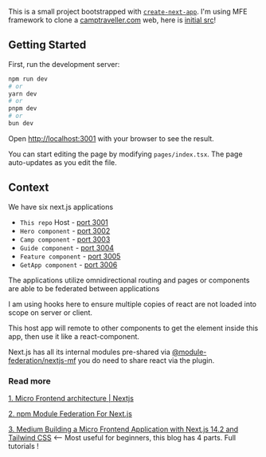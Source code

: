 This is a small project bootstrapped with [`create-next-app`](https://github.com/vercel/next.js/tree/canary/packages/create-next-app). I'm using MFE framework to clone a [camptraveller.com](https://camptraveler.com/) web, here is [initial src](https://gist.github.com/adrianhajdin/8576813dae0085beaac8291e8a63c32d)!

## Getting Started

First, run the development server:

```bash
npm run dev
# or
yarn dev
# or
pnpm dev
# or
bun dev
```

Open [http://localhost:3001](http://localhost:3001) with your browser to see the result.

You can start editing the page by modifying `pages/index.tsx`. The page auto-updates as you edit the file.

## Context

We have six next.js applications

- `This repo` Host - [port 3001](https://github.com/linlapkien/MFE_Next_MicroGridLayout_Host)
- `Hero component` - [port 3002](https://github.com/linlapkien/MFE_Next_MicroGridLayout_Hero_Component)
- `Camp component` - [port 3003](https://github.com/linlapkien/MFE_Next_MicroGridLayout_Camp_Component)
- `Guide component` - [port 3004](https://github.com/linlapkien/MFE_Next_MicroGridLayout_Guide_Component)
- `Feature component` - [port 3005](https://github.com/linlapkien/MFE_Next_MicroGridLayout_Feature_Component)
- `GetApp component` - [port 3006](https://github.com/linlapkien/MFE_Next_MicroGridLayout_GetApp_Component)

The applications utilize omnidirectional routing and pages or components are able to be federated between applications

I am using hooks here to ensure multiple copies of react are not loaded into scope on server or client.

This host app will remote to other components to get the element inside this app, then use it like a react-component.

Next.js has all its internal modules pre-shared via [@module-federation/nextjs-mf](https://github.com/module-federation/module-federation-examples/tree/master/nextjs-ssr) you do need to share react via the plugin.

### Read more

[1. Micro Frontend architecture | Nextjs](https://www.youtube.com/watch?v=wMdt5W8sD54&t=168s)

[2. npm Module Federation For Next.js](https://www.npmjs.com/package/@module-federation/nextjs-mf)

[3. Medium Building a Micro Frontend Application with Next.js 14.2 and Tailwind CSS](https://blog.stackademic.com/building-a-micro-frontend-application-with-next-js-14-2-and-tailwind-css-part-i-82d13cc207da) <-- Most useful for beginners, this blog has 4 parts. Full tutorials !
